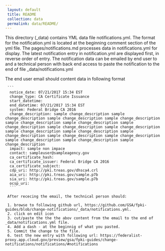 ```yaml
---		
 layout: default		
 title: README		
 collection: data		
 permalink: data/README/		
---		
```


 This directory (_data) contains YML data file notifications.yml. The format for the notification.yml is located at the beginning comment section of the yml file. The pages/notifications.md processes data in notifications.yml	for display.	The latest notification entry in notification.yml are displayed first, in reverse order of entry. The notification data can be emailed by end user to <email> and a technical person with back end access to paste the notification to the end of file _data/notifications.yml
 
 The end user email should content data in following format
 
     ```
      notice_date: 07/21/2017 15:34 EST
      change_type: CA Certificate Issuance
      start_datetime:
      end_datetime: 07/21/2017 15:34 EST
      system: Federal Bridge CA 2016
      change_description: sample change_description sample change_description sample change_description sample change_description sample change_description sample change_description sample change_description sample change_description sample change_description sample change_description sample change_description sample change_description sample change_description sample change_description sample change_description sample change_description sample change_description
      impact: sample non impace
      contact: sampleuser@sampleagency.gov
      ca_certificate_hash:
      ca_certificate_issuer: Federal Bridge CA 2016
      ca_certificate_subject:
      cdp_uri: http://pki.treas.gov/dhsca4.crl
      aia_uri: http://pki.treas.gov/sample.p7b
      sia_uri: http://pki.treas.gov/sample.p7b
      ocsp_uri:     
      ```
     
     After rececing the email, the technical person should:
     
     1. browse to following github url, https://github.com/GSA/fpki-guides/blob/change-notifications/_data/notifications.yml. 
     2. click on edit icon
     3. cut/paste the the the abov content from the email to the end of _data/notifications.yml file. 
     4. Add a dash - at the beginnig of what you pasted.
     5. Commit the change to the file.
     6. test the new entry with following url: https://federalist-proxy.app.cloud.gov/preview/gsa/fpki-guides/change-notifications/notifications/#notifications
     
 
